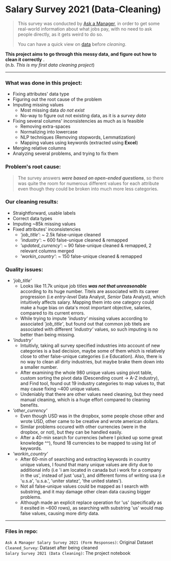 # Salary Survey 2021 (Data-Cleaning)
> This survey was conducted by [Ask a Manager](https://www.askamanager.org/), in order to get some real-world information about what jobs pay, with no need to ask people directly, as it gets weird to do so.
>
> You can have a quick view on [data](https://docs.google.com/spreadsheets/d/1IPS5dBSGtwYVbjsfbaMCYIWnOuRmJcbequohNxCyGVw/edit?resourcekey#gid=1625408792) before *cleaning*.

**This project aims to go through this messy data, and figure out how to clean it correctly** .  
(n.b. *This is my first data cleaning project*)

***

### What was done in this project:  
- Fixing attributes' data type
- Figuring out the root cause of the problem
- Imputing missing values
    - Most missing data *do not exist*
    - No-way to figure out not existing data, as it is a *survey data*
- Fixing several columns' inconsistencies as much as is feasible
    - Removing extra-spaces
    - Normalizing into lowercase
    - NLP techniques (Removing stopwords, Lemmatization)
    - Mapping values using keywords (extracted using **Excel**)
- Merging relative columns
- Analyzing several problems, and trying to fix them


### Problem's root cause:
> The survey answers ***were based on open-ended questions***, so there was quite the room for numerous different values for each attribute even though they could be broken into much more less categories.


### Our cleaning results:
- Straightforward, usable labels
- Correct data types
- Imputing ~85k missing values
- Fixed attributes' inconsistencies
    - *'job_title'*: ~ 2.5k false-unique cleaned
    - *'industry'*: ~ 600 false-unique cleaned & remapped
    - *'updated_currency'*: ~ 90 false-unique cleaned & remapped, 2 relevant columns merged
    - *'workin_country'*: ~ 150 false-unique cleaned & remapped
    

### Quality issues:
- *'job_title'*
   - Looks like 11.7k unique job titles ***was not that unreasonable*** according to its huge number. Titels are associated with its career progression (i.e *entry-level* Data Analyst, *Senior* Data Analyst), which intuitively affects salary. Mapping them into one category could make a huge bias on data's most important objective, salaries, compared to its current errors.
   - While trying to impute *'industry'* missing values according to associated *'job_title'*, but found out that common job titels are associated with different *'industry'* values, so such imputing is no better than being missing.
- *'industry'*
   - Intuitivly, taking all survey specified industries into account of new categories is a bad decision, maybe some of them which is relatively close to other false-unique categories (i.e Education). Also, there is no way to clean all dirty industries, but maybe brake them down into a smaller number.
   - After examining the whole 980 unique values using pivot table, custom sorting the pivot data (Descending count -> A-Z industry), and Find tool, found out 19 industry categories to map values to, that may cause fixing ~400 unique values.
   - Undeniably that there are other values need cleaning, but they need manual cleaning, which is a huge effort compared to cleaning benefits.
- *'other_currency'*
   - Even though USD was in the dropbox, some people chose other and wrote USD, other came to be creative and wrote american dollars.
   - Similar problems occured with other currencies (were in the dropbox, or not), but they can be handled easily.
   - After a 40-min search for currencies (where I picked up some great knowledge ^^), found 18 currencies to be mapped to using list of keywords.
- *'workin_country'*
   - After 60-min of searching and extracting keywords in country unique values, I found that many unique values are dirty due to additional info (i.e 'i am located in canada but i work for a company in the us', instead of just 'usa'), and different forms of writing usa (i.e 'u.s.a', 'u.s.a.', 'uniter statez', 'the united states').
   - Not all false-unique values could be mapped as I search with substring, and it may damage other clean data causing bigger problems.
   - Although made an explicit replace operation for 'us' (specifically as it exsited in ~600 rows), as searching with substring 'us' would map false values, causing more dirty data.


***


### Files in repo:
`Ask A Manager Salary Survey 2021 (Form Responses)`: Original Dataset  
`Cleaned_Survey`: Dataset after being cleaned  
`Salary Survey 2021 (Data Cleaning)`: The project notebook
